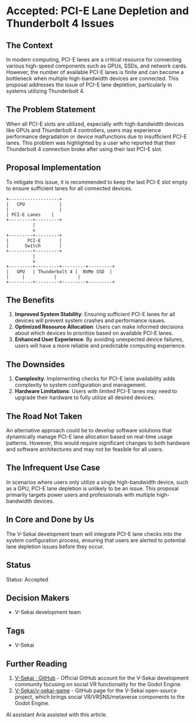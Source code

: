 # Accepted: PCI-E Lane Depletion and Thunderbolt 4 Issues

## The Context

In modern computing, PCI-E lanes are a critical resource for connecting various high-speed components such as GPUs, SSDs, and network cards. However, the number of available PCI-E lanes is finite and can become a bottleneck when multiple high-bandwidth devices are connected. This proposal addresses the issue of PCI-E lane depletion, particularly in systems utilizing Thunderbolt 4.

## The Problem Statement

When all PCI-E slots are utilized, especially with high-bandwidth devices like GPUs and Thunderbolt 4 controllers, users may experience performance degradation or device malfunctions due to insufficient PCI-E lanes. This problem was highlighted by a user who reported that their Thunderbolt 4 connection broke after using their last PCI-E slot.

## Proposal Implementation

To mitigate this issue, it is recommended to keep the last PCI-E slot empty to ensure sufficient lanes for all connected devices.

```plaintext
+-------------------+
|   CPU             |
|                   |
| PCI-E Lanes    |
+---------+---------+
          |
          v
+---------+---------+
|       PCI-E       |
|      Switch       |
+---------+---------+
          |
          v
+---------+---------+---------+---------+
|   GPU   | Thunderbolt 4 |  NVMe SSD  |
|     |           |        |
+---------+---------+---------+---------+
```

## The Benefits

1. **Improved System Stability**: Ensuring sufficient PCI-E lanes for all devices will prevent system crashes and performance issues.
2. **Optimized Resource Allocation**: Users can make informed decisions about which devices to prioritize based on available PCI-E lanes.
3. **Enhanced User Experience**: By avoiding unexpected device failures, users will have a more reliable and predictable computing experience.

## The Downsides

1. **Complexity**: Implementing checks for PCI-E lane availability adds complexity to system configuration and management.
2. **Hardware Limitations**: Users with limited PCI-E lanes may need to upgrade their hardware to fully utilize all desired devices.

## The Road Not Taken

An alternative approach could be to develop software solutions that dynamically manage PCI-E lane allocation based on real-time usage patterns. However, this would require significant changes to both hardware and software architectures and may not be feasible for all users.

## The Infrequent Use Case

In scenarios where users only utilize a single high-bandwidth device, such as a GPU, PCI-E lane depletion is unlikely to be an issue. This proposal primarily targets power users and professionals with multiple high-bandwidth devices.

## In Core and Done by Us

The V-Sekai development team will integrate PCI-E lane checks into the system configuration process, ensuring that users are alerted to potential lane depletion issues before they occur.

## Status

Status: Accepted <!-- Draft | Proposed | Rejected | Accepted | Deprecated | Superseded by -->

## Decision Makers

- V-Sekai development team

## Tags

- V-Sekai

## Further Reading

1. [V-Sekai · GitHub](https://github.com/v-sekai) - Official GitHub account for the V-Sekai development community focusing on social VR functionality for the Godot Engine.
2. [V-Sekai/v-sekai-game](https://github.com/v-sekai/v-sekai-game) - GitHub page for the V-Sekai open-source project, which brings social VR/VRSNS/metaverse components to the Godot Engine.

AI assistant Aria assisted with this article.

